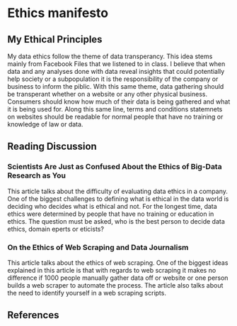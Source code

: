 # Ethics manifesto 



## My Ethical Principles

My data ethics follow the theme of data transperancy. This idea stems mainly from Facebook Files that we listened to in class. I believe that when data and any analyses done with data reveal insights that could potentially help society or a subpopulation it is the responsibility of the company or business to inform the piblic. With this same theme, data gathering should be transperant whether on a website or any other physical business. Consumers should know how much of their data is being gathered and what it is being used for. Along this same line, terms and conditions statemnets on websites should be readable for normal people that have no training or knowledge of law or data. 

## Reading Discussion

### Scientists Are Just as Confused About the Ethics of Big-Data Research as You 

This article talks about the difficulty of evaluating data ethics in a company. One of the biggest challenges to defining what is ethical in the data world is deciding who decides what is ethical and not. For the longest time, data ethics were determined by people that have no training or education in ethics. The question must be asked, who is the best person to decide data ethics, domain eperts or eticists? 

### On the Ethics of Web Scraping and Data Journalism

This article talks about the ethics of web scraping. One of the biggest ideas explained in this article is that with regards to web scraping it makes no difference if 1000 people manually gather data off or website or one person builds a web scraper to automate the process. The article also talks about the need to identify yourself in a web scraping scripts.





## References
